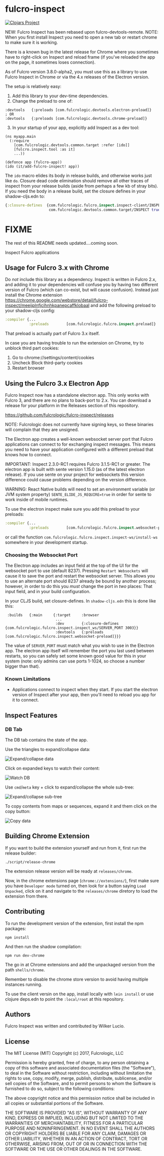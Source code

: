 # fulcro-inspect

[![Clojars Project](https://img.shields.io/clojars/v/com.fulcrologic/fulcro-inspect.svg)](https://clojars.org/com.fulcrologic/fulcro-inspect)

NEW: Fulcro Inspect has been rebased upon fulcro-devtools-remote.
NOTE: When you first install Inspect you need to open a new tab or restart chrome to make sure it is working.

There is a known bug in the latest release for Chrome where you sometimes have to right-click on Inspect and reload frame (if you've reloaded the app on the page, it sometimes loses connection).

As of Fulcro version 3.8.0-alpha2, you must use this as a library to use Fulcro Inspect
in Chrome or via the 4.x releases of the Electron version.

The setup is relatively easy:

1. Add this library to your dev-time dependencies.
2. Change the preload to one of:
```
:devtools   {:preloads [com.fulcrologic.devtools.electron-preload]}
; OR
:devtools   {:preloads [com.fulcrologic.devtools.chrome-preload]}
```
3. In your startup of your app, explicitly add Inspect as a dev tool:
```
(ns myapp.main
  (:require
    [com.fulcrologic.devtools.common.target :refer [ido]]
    [fulcro.inspect.tool :as it]
    ...))

(defonce app (fulcro-app))
(ido (it/add-fulcro-inspect! app))
```

The `ido` macro elides its body in release builds, and otherwise works just like `do`. Closure dead code elimination
should remove all other traces of inspect from your release builds (aside from perhaps a few kb of stray bits). If you
need the body in a release build, set the closure defines in your shadow-cljs.edn to:

```clojure
{:closure-defines  {com.fulcrologic.fulcro.inspect.inspect-client/INSPECT true
                    com.fulcrologic.devtools.common.target/INSPECT true}}
```

# FIXME

The rest of this README needs updated....coming soon.



Inspect Fulcro applications

## Usage for Fulcro 3.x with Chrome

Do *not* include this library as a dependency. Inspect is written in Fulcro 2.x, and adding it
to your dependencies will confuse you by having two different version of Fulcro (which can co-exist, but will cause confusion).
Instead just install the Chrome 
extension https://chrome.google.com/webstore/detail/fulcro-inspect/meeijplnfjcihnhkpanepcaffklobaal
and add the following preload to your shadow-cljs config:

```clojure
:compiler {...
           :preloads        [com.fulcrologic.fulcro.inspect.preload]}
```

That preload is actually part of Fulcro 3.x itself.

In case you are having trouble to run the extension on Chrome, try to unblock third part cookies:

1. Go to chrome://settings/content/cookies
2. Uncheck Block third-party cookies
3. Restart browser

## Using the Fulcro 3.x Electron App

Fulcro Inspect now has a standalone electron app. This only works with 
Fulcro 3, and there are no plans to back-port to 2.x. You can download
a release for your platform in the Releases section of this repository.

https://github.com/fulcrologic/fulcro-inspect/releases

NOTE: Fulcrologic does not currently have signing keys, so these binaries 
will complain that they are unsigned. 

The Electron app creates a well-known websocket server port that Fulcro 
applications can connect to for exchanging inspect messages. This means
you need to have your application configured with a different preload
that knows how to connect.

IMPORTANT: Inspect 2.3.0-RC1 requires Fulcro 3.1.5-RC1 or greater.
The electron app is built with sente version 1.15.0
(as of the latest electron release). If you use sente on your project for
websockets this version difference could cause problems depending on the
version difference.

WARNING: React Native builds will need to set an environment variable
(or JVM system property) `SENTE_ELIDE_JS_REQUIRE=true` in order for
sente to work inside of mobile runtimes.

To use the electron inspect make sure you add this preload to your preloads:

```clojure
:compiler {...
           :preloads        [com.fulcrologic.fulcro.inspect.websocket-preload]}
```

or call the function `com.fulcrologic.fulcro.inspect.inspect-ws/install-ws` somewhere in your 
development startup.

### Choosing the Websocket Port

The Electron app includes an input field at the top of the UI for the websocket
port to use (default 8237). Pressing `Restart Websockets` will cause it to
save the port and restart the websocket server. This allows you to use an alternate port should
8237 already be bound by another process; however, in order to do this
you *must* change the port in *two* places: That input field, and in your
build configuration.

In your CLJS build, set closure-defines. In `shadow-cljs.edn` this is done
like this:

```
 :builds   {:main     {:target     :browser
                       ...
                       :dev        {:closure-defines  {com.fulcrologic.fulcro.inspect.inspect_ws/SERVER_PORT 3003}}
                       :devtools   {:preloads [com.fulcrologic.fulcro.inspect.websocket-preload]}}}
```

The value of `SERVER_PORT` must match what you wish to use in the Electron
app. The electron app itself will remember the port you last used between
restarts, so you can safely set some known good value for this in your
system (note: only admins can use ports 1-1024, so choose a number
bigger than that).

### Known Limitations

* Applications connect to inspect when they start. If you start
  the electron version of Inspect after your app, then you'll need to reload
  you app for it to connect.

## Inspect Features

### DB Tab

The DB tab contains the state of the app.

Use the triangles to expand/collapse data:

![Expand/collapse data](https://raw.githubusercontent.com/fulcrologic/fulcro-inspect/main/doc/db-expand.gif)

Click on expanded keys to watch their content:

![Watch DB](https://raw.githubusercontent.com/fulcrologic/fulcro-inspect/main/doc/db-watch.gif)

Use `cmd`/`meta` key + click to expand/collapse the whole sub-tree:

![Expand/collapse sub-tree](https://raw.githubusercontent.com/fulcrologic/fulcro-inspect/main/doc/db-expand-children.gif)

To copy contents from maps or sequences, expand it and them click on the copy button:

![Copy data](https://raw.githubusercontent.com/fulcrologic/fulcro-inspect/main/doc/db-copy.gif)

## Building Chrome Extension

If you want to build the extension yourself and run from it, first run the release builder:

```
./script/release-chrome
```

The extension release version will be ready at `releases/chrome`.

Now, in the chrome extensions page (`chrome://extensions/`), first make sure you have
`Developer mode` turned on, then look for a button saying `Load Unpacked`, click on it
and navigate to the `releases/chrome` diretory to load the extension from there.

## Contributing

To run the development version of the extension, first install the npm packages:

```
npm install
```

And then run the shadow compilation:

```
npm run dev-chrome
```

The go in at Chrome extensions and add the unpackaged version from the path `shells/chrome`.

Remember to disable the chrome store version to avoid having multiple instances running.

To use the client versin on the app, install locally with `lein install` or use clojure
deps.edn to point the `:local/root` at this repository.

## Authors

Fulcro Inspect was written and contributed by Wilker Lucio.

## License

The MIT License (MIT)
Copyright (c) 2017, Fulcrologic, LLC

Permission is hereby granted, free of charge, to any person obtaining a copy of this software and associated
documentation files (the "Software"), to deal in the Software without restriction, including without limitation the
rights to use, copy, modify, merge, publish, distribute, sublicense, and/or sell copies of the Software, and to permit
persons to whom the Software is furnished to do so, subject to the following conditions:

The above copyright notice and this permission notice shall be included in all copies or substantial portions of the
Software.

THE SOFTWARE IS PROVIDED "AS IS", WITHOUT WARRANTY OF ANY KIND, EXPRESS OR IMPLIED, INCLUDING BUT NOT LIMITED TO THE
WARRANTIES OF MERCHANTABILITY, FITNESS FOR A PARTICULAR PURPOSE AND NONINFRINGEMENT. IN NO EVENT SHALL THE AUTHORS OR
COPYRIGHT HOLDERS BE LIABLE FOR ANY CLAIM, DAMAGES OR OTHER LIABILITY, WHETHER IN AN ACTION OF CONTRACT, TORT OR
OTHERWISE, ARISING FROM, OUT OF OR IN CONNECTION WITH THE SOFTWARE OR THE USE OR OTHER DEALINGS IN THE SOFTWARE.
